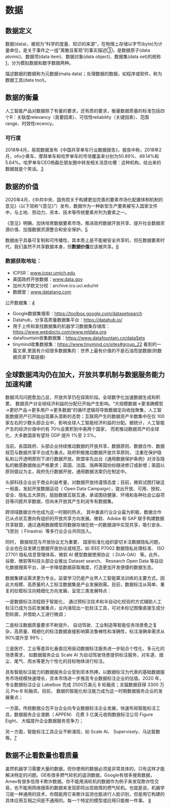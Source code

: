 # 数据

## 数据定义

数据(data)，被视为“科学的度量、知识的来源”，在物理上存储以字节(byte)为计量单位，是关于事件之一组“离散且客观”的事实描述③，是数据原子(data atomic)、数据项(data item)、数据对象(data object)、数据集(data set)的统称[1]，分为模拟数据和数字数据两种。

描述数据的数据称为元数据(mata data)；处理数据的数据，如程序或软件，称为数据工具(data tool)。

## 数据的衡量

人工智能产品对数据除了有量的要求，还有质的要求，衡量数据质量的标准包括四个R：关联度relevancy（首要因素）、可信性reliability（关键因素）、范围range、时效性recency。

### 可行度

2018年4月，易观数据发布《中国共享单车行业数据报告》，报告中称，2018年2月，ofo小黄车、摩拜单车和哈罗单车的市场覆盖率分别为50.89%、49.14%和5.64%。哈罗单车CEO杨磊在朋友圈中转发相关消息吐槽：这种机构，给出来的数据就是个笑话。[3]

## 数据的价值

2020年4月，《中共中央、国务院关于构建更加完善的要素市场化配置体制机制的意见》（以下简称“《意见》”）发布，数据作为一种新型生产要素被写入国家文件中，与土地、劳动力、资本、技术等传统要素并列为要素之一。

《意见》明确，加快培育数据要素市场，推进政府数据开放共享、提升社会数据资源价值、加强数据资源整合和安全保护。[5]

数据由于具备可复制和可传播性，其本质上是不能被安全共享的，但在数据要素时代，我们虽然不共享数据本身，但**数据价值**应该被共享。[6]

### 数据获取地址：

- ICPSR：www.icpsr.umich.edu
- 美国政府开放数据：www.data.gov
- 加州大学欧文分校：archive.ics.uci.edu/ml
- 数据堂：www.datatang.com

公开数据集：[4]

- Google数据集搜索：https://toolbox.google.com/datasetsearch
- Datahub，分享高质量数据集平台：https://datahub.io/
- 用于上传和查找数据集的机器学习数据集存储库：https://www.webdoctx.com/www.mldata.org
- datafountain收集数据集：https://www.datafountain.cn/dataSets
- tinymind收集数据集：https://www.tinymind.cn/sites#group_22 看到的一篇文章,里面有介绍很多数据集的：世界上最有价值的不是石油而是数据(附数据资源下载链接)

## 全球数据鸿沟仍在加大，开放共享机制与数据服务能力加速构建

数据鸿沟问题愈加凸显，开放共享仍在探索阶段。全球数字化加速数据生成和积累， 数据资产对全球经济利益的分配已开始产生影响。“大规模数据→更准确模型→更好产品→更多用户→更多数据”的循环逻辑将导致数据定向收拢聚集，人工智能数据资产已开始出现寡头垄断的态势；互联网产生的数据资产半数集中在仅 100 家左右的少数头部企业中，影响全球人工智能经济利益的分配。据统计，人工智能产生的经济价值中约有 70％会累积到中美两个国家， 而若推动数据资产的全球化，大多数国家有望将 GDP 提升 1%至 2.5%。

当前，各国政府、头部企业持续推动数据的开放共享，数据原则、数据合作、数据规范与数据共享平台成为重点。政府积极推动数据开放共享原则， 注重在保护隐私和公开透明原则下进行数据开放。欧盟率先出台《通用数据保护条例》对涉及隐私的敏感数据做出严格要求；英国、法国、瑞典等国纷纷跟进修订或新增；美国以原则倡议为主，政府先行数据开放，通用数据法案仍在制定中。

头部科技企业出于商业利益考量，对数据开放持谨慎态度；目前，微软试图打破这一局面，发起开放数据运动（ Open Data Campaign），提出开放、可用、授权、安全、隐私五大原则，鼓励数据互联互通，承诺围绕健康、环境和各种社会公益项目等问题共享数据，但尚未开放其产生利润专有数据集。

跨领域数据合作也成为这一时期的热点， 其中垂直行业企业最为积极，数据合作已从点状互惠向有组织的开放共享方向发展。微软、Adobe 和 SAP 联手构建数据共享联盟，通过通用数据模型将数据存储在统一的数据湖中实现共享，吸引安永、 飞思创（ Finastra）等多行业企业共同加入。

同时， 数据规范与开放协议尤为重要， 国家标准化组织密切关注数据隐私问题，企业也在自发建立数据开放协议或规范，如 IEEE P7002 数据隐私处理标准、 ISO 27701 隐私信息管理体系、微软 AI 模型数据使用协议（ DUA-OAI） 等。此外，谷歌、微软等科技头部企业推出 Dataset search、 Research Open Data 等自动化数据搜索平台，进一步降低数据获取难度，打造更加开发便捷的数据生态。

数据集建设需求更为专业。监督学习仍是产业界人工智能算法训练的主要方式，因此大规模、高质量的人工标注数据集是产业发展刚需。目前，数据标注从简单、重复的拉框标注向精细化方向发展，呈现三类发展特点：

一是数据标注流程趋于智能化， 通过预标注技术和半自动化校验的方式辅助人工标注已成为当前发展重点，业内涌现出一批标注工具，可对未标记图像直接生成分割轮廓，并借助人工进行微调；

二是标注数据质量要求不断提升， 自动驾驶、工业制造等智能任务场景愈之复杂，高质量、精细化的标注数据直接影响算法鲁棒性和准确性，标注准确率需求从 90%提升至 99%；

三是医疗、工业等差异化垂直应用驱动数据标注服务进一步贴合个性化、多元化的场景需求， 如数据服务企业 Scale AI 为自动驾驶场景提供标注服务，对车道、烟尘、尾气、雨水等更为个性化的目标物体进行标注。

具有智能标注能力的数据服务企业受到资本热捧。以数据标注为代表的基础数据服务市场规模快速增长，资本市场进一步推高专业数据标注企业的估值。2020 年，专业数据标注企业 Labelbox 完成 2500万美元 B 轮融资；龙猫数据获得 3300 万元 Pre-B 轮融资。目前， 数据的智能化标注能力成为这一时期数据服务企业的发展重点；

一方面，传统数据众包平台企业向专业数据标注企业发展，快速布局智能标注工具，数据服务企业澳鹏（ APPEN） 花费 3 亿美元收购数据标注公司 Figure Eight， 大幅提升企业数据服务竞争力；

另一方面，智能标注工具企业不断涌现，如 Scale AI、 Supervisely、马达智数等。[7]

## 数据不止看数量也看质量

虽然机器学习需要大量的数据，但你使用的数据必须是非常具体的，只有这样才能解决特定的问题。GE有很多燃气轮机的遥测数据，Google有很多搜索数据，Amex有很多信用卡欺诈数据。你不能用涡轮机的数据作为例子来发现欺诈性交易，也不能用网络搜索的数据来发现即将出现故障的燃气轮机。也就是说，机器学习是一种通用的技术，你既能用它来欺诈监测也能进行人脸识别，但是用它构建的具体应用互相之间是不通用的。每一个特定的模型或应用只能做一件事。 [8]

[1]: https://scholar.harvard.edu/files/ctang/files/data_industry_draft_in_chinese.pdf
[2]: http://www.woshipm.com/pmd/2942899.html
[3]: http://tech.sina.com.cn/i/2018-06-02/doc-ihcikcew4309938.shtml
[4]: https://github.com/HuangCongQing/AI_competitions
[5]: https://www.ofweek.com/security/2020-09/ART-510006-8900-30458012.html
[6]: https://www.ofweek.com/security/2020-09/ART-510006-8900-30458012.html
[7]: https://www.jiemian.com/article/6005288.html
[8]: https://www.36kr.com/p/765469670576259
